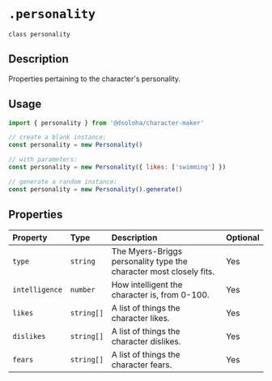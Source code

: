 # `.personality`

`class personality`

## Description

Properties pertaining to the character's personality.

## Usage

```js
import { personality } from '@dsoloha/character-maker'

// create a blank instance:
const personality = new Personality()

// with parameters:
const personality = new Personality({ likes: ['swimming'] })

// generate a random instance:
const personality = new Personality().generate()
```

## Properties

| Property       | Type       | Description                                                        | Optional |
|:---------------|:-----------|:-------------------------------------------------------------------|:---------|
| `type`         | `string`   | The Myers-Briggs personality type the character most closely fits. | Yes      |
| `intelligence` | `number`   | How intelligent the character is, from 0-100.                      | Yes      |
| `likes`        | `string[]` | A list of things the character likes.                              | Yes      |
| `dislikes`     | `string[]` | A list of things the character dislikes.                           | Yes      |
| `fears`        | `string[]` | A list of things the character fears.                              | Yes      |
